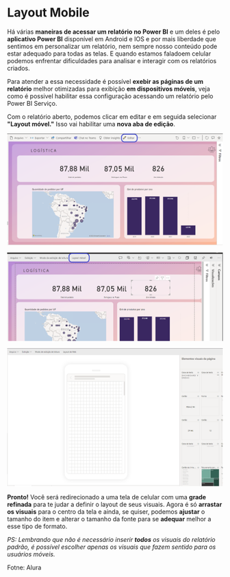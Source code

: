 # Layout Mobile

Há várias **maneiras de acessar um relatório no Power BI** e um deles é pelo **aplicativo Power BI** disponível em Android e IOS e por mais liberdade que sentimos em personalizar um relatório, nem sempre nosso conteúdo pode estar adequado para todas as telas. E quando estamos faladoem celular podemos enfrentar dificuldades para analisar e interagir com os relatórios criados.

Para atender a essa necessidade é possível **exebir as páginas de um relatório** melhor otimizadas para exibição **em dispositivos móveis**, veja como é possivel habilitar essa configuração acessando um relatório pelo Power BI Serviço.

Com o relatório aberto, podemos clicar em editar e em seguida selecionar **"Layout móvel."** Isso vai habilitar uma **nova aba de edição**.

![Layout movel](/POWER%20BI/ASSETS/layoutMovel1.png)

![Layout Movel 2](/POWER%20BI/ASSETS/layoutmovel2.png)

![Layout Movel 3](/POWER%20BI/ASSETS/layoutMovel3.png)

**Pronto!** Você será redirecionado a uma tela de celular com uma **grade refinada** para te judar a definir o layout de seus visuais. Agora é só **arrastar os visuais** para o centro da tela e ainda, se quiser, podemos **ajustar** o tamanho do item e alterar o tamanho da fonte para se **adequar** melhor a esse tipo de formato.

*PS: Lembrando que não é necessário inserir **todos** os visuais do relatório padrão, é possível escolher apenas os visuais que fazem sentido para os usuários móveis.*

Fotne: Alura

